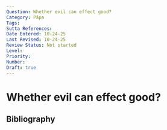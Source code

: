 ```yaml
---
Question: Whether evil can effect good?
Category: Pāpa
Tags: 
Sutta References: 
Date Entered: 10-24-25
Last Revised: 10-24-25
Review Status: Not started
Level: 
Priority: 
Number: 
Draft: true
---
```


# Whether evil can effect good?

## Bibliography

<!-- 

Notes:



-->